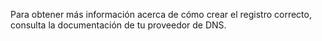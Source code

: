 Para obtener más información acerca de cómo crear el registro correcto, consulta la documentación de tu proveedor de DNS.
